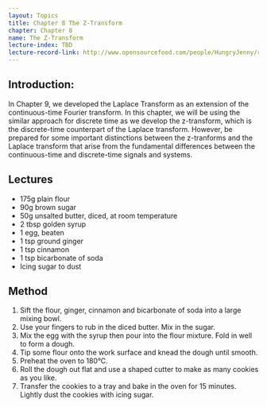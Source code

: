 ```yaml
---
layout: Topics
title: Chapter 8 The Z-Transform
chapter: Chapter 8
name: The Z-Transform
lecture-index: TBD
lecture-record-link: http://www.opensourcefood.com/people/HungryJenny/recipes/soft-christmas-gingerbread-cookies
---
```

## Introduction: 
In Chapter 9, we developed the Laplace Transform as an extension of the continuous-time Fourier transform. In this chapter, we will be using the similar approach for discrete time as we develop the z-transform, which is the discrete-time counterpart of the Laplace transform. However, be prepared for some important distinctions between the z-tranforms and the Laplace transform that arise from the fundamental differences between the continuous-time and discrete-time signals and systems.

## Lectures

* 175g plain flour
* 90g brown sugar
* 50g unsalted butter, diced, at room temperature
* 2 tbsp golden syrup
* 1 egg, beaten
* 1 tsp ground ginger
* 1 tsp cinnamon
* 1 tsp bicarbonate of soda
* Icing sugar to dust

## Method

1. Sift the flour, ginger, cinnamon and bicarbonate of soda into a large mixing bowl.
2. Use your fingers to rub in the diced butter. Mix in the sugar.
3. Mix the egg with the syrup then pour into the flour mixture. Fold in well to form a dough.
4. Tip some flour onto the work surface and knead the dough until smooth.
5. Preheat the oven to 180°C.
6. Roll the dough out flat and use a shaped cutter to make as many cookies as you like.
7. Transfer the cookies to a tray and bake in the oven for 15 minutes. Lightly dust the cookies with icing sugar.